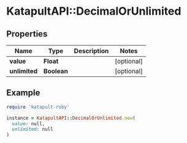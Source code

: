 # KatapultAPI::DecimalOrUnlimited

## Properties

| Name | Type | Description | Notes |
| ---- | ---- | ----------- | ----- |
| **value** | **Float** |  | [optional] |
| **unlimited** | **Boolean** |  | [optional] |

## Example

```ruby
require 'katapult-ruby'

instance = KatapultAPI::DecimalOrUnlimited.new(
  value: null,
  unlimited: null
)
```

